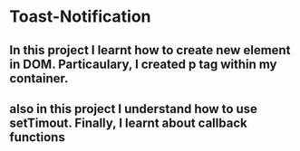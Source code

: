 ﻿# Toast-Notification
## In this project I learnt how to create new element in DOM. Particaulary, I created p tag within my container.
## also in this project I understand how to use setTimout. Finally, I learnt about callback functions
